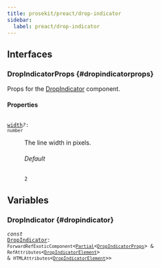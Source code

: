 ```yaml
---
title: prosekit/preact/drop-indicator
sidebar:
  label: preact/drop-indicator
---
```


## Interfaces

### DropIndicatorProps {#dropindicatorprops}

Props for the [DropIndicator](#dropindicator) component.

#### Properties

<dl>

<dt>

<code data-typedoc-code><i></i> <a id="width" href="#width">width</a><i>?</i>: `number`</code>

</dt>

<dd>

The line width in pixels.

###### Default

`2`

</dd>

</dl>

## Variables

### DropIndicator {#dropindicator}

<dl>

<dt>

<code data-typedoc-code><i>const</i> <a id="dropindicator" href="#dropindicator">DropIndicator</a>: `ForwardRefExoticComponent`\<[`Partial`](https://www.typescriptlang.org/docs/handbook/utility-types.html#partialtype)\<[`DropIndicatorProps`](#dropindicatorprops)\> & `RefAttributes`\<[`DropIndicatorElement`](../web/drop-indicator.md#dropindicatorelement)\> & `HTMLAttributes`\<[`DropIndicatorElement`](../web/drop-indicator.md#dropindicatorelement)\>\></code>

</dt>

</dl>
